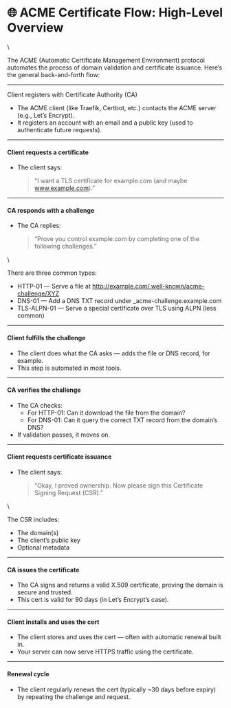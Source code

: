 # 🌐 ACME Certificate Flow: High-Level Overview

\


The ACME (Automatic Certificate Management Environment) protocol automates the process of domain validation and certificate issuance. Here’s the general back-and-forth flow:

***

Client registers with Certificate Authority (CA)

* The ACME client (like Traefik, Certbot, etc.) contacts the ACME server (e.g., Let’s Encrypt).
* It registers an account with an email and a public key (used to authenticate future requests).

***

#### Client requests a certificate

*   The client says:

    > “I want a TLS certificate for example.com (and maybe www.example.com).”

***

#### CA responds with a challenge

*   The CA replies:

    > “Prove you control example.com by completing one of the following challenges.”

\


There are three common types:

* HTTP-01 — Serve a file at http://example.com/.well-known/acme-challenge/XYZ
* DNS-01 — Add a DNS TXT record under \_acme-challenge.example.com
* TLS-ALPN-01 — Serve a special certificate over TLS using ALPN (less common)

***

#### Client fulfills the challenge

* The client does what the CA asks — adds the file or DNS record, for example.
* This step is automated in most tools.

***

#### CA verifies the challenge

* The CA checks:
  * For HTTP-01: Can it download the file from the domain?
  * For DNS-01: Can it query the correct TXT record from the domain’s DNS?
* If validation passes, it moves on.

***

#### Client requests certificate issuance

*   The client says:

    > “Okay, I proved ownership. Now please sign this Certificate Signing Request (CSR).”

\


The CSR includes:

* The domain(s)
* The client’s public key
* Optional metadata

***

#### CA issues the certificate

* The CA signs and returns a valid X.509 certificate, proving the domain is secure and trusted.
* This cert is valid for 90 days (in Let’s Encrypt’s case).

***

#### Client installs and uses the cert

* The client stores and uses the cert — often with automatic renewal built in.
* Your server can now serve HTTPS traffic using the certificate.

***

#### Renewal cycle

* The client regularly renews the cert (typically \~30 days before expiry) by repeating the challenge and request.
